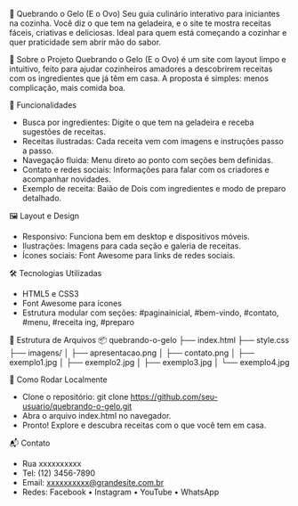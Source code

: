🧊 Quebrando o Gelo (E o Ovo)
Seu guia culinário interativo para iniciantes na cozinha.
Você diz o que tem na geladeira, e o site te mostra receitas fáceis, criativas e deliciosas. Ideal para quem está começando a cozinhar e quer praticidade sem abrir mão do sabor.

🥄 Sobre o Projeto
Quebrando o Gelo (E o Ovo) é um site com layout limpo e intuitivo, feito para ajudar cozinheiros amadores a descobrirem receitas com os ingredientes que já têm em casa. A proposta é simples: menos complicação, mais comida boa.

🎯 Funcionalidades
- Busca por ingredientes: Digite o que tem na geladeira e receba sugestões de receitas.
- Receitas ilustradas: Cada receita vem com imagens e instruções passo a passo.
- Navegação fluida: Menu direto ao ponto com seções bem definidas.
- Contato e redes sociais: Informações para falar com os criadores e acompanhar novidades.
- Exemplo de receita: Baião de Dois com ingredientes e modo de preparo detalhado.

🖼️ Layout e Design
- Responsivo: Funciona bem em desktop e dispositivos móveis.
- Ilustrações: Imagens para cada seção e galeria de receitas.
- Ícones sociais: Font Awesome para links de redes sociais.

🛠️ Tecnologias Utilizadas
- HTML5 e CSS3
- Font Awesome para ícones
- Estrutura modular com seções: #paginainicial, #bem-vindo, #contato, #menu, #receita ing, #preparo

📁 Estrutura de Arquivos
📦 quebrando-o-gelo
├── index.html
├── style.css
├── imagens/
│   ├── apresentacao.png
│   ├── contato.png
│   ├── exemplo1.jpg
│   ├── exemplo2.jpg
│   ├── exemplo3.jpg
│   └── exemplo4.jpg

🚀 Como Rodar Localmente
- Clone o repositório:
git clone https://github.com/seu-usuario/quebrando-o-gelo.git
- Abra o arquivo index.html no navegador.
- Pronto! Explore e descubra receitas com o que você tem em casa.

📬 Contato
- Rua xxxxxxxxxx
- Tel: (12) 3456-7890
- Email: xxxxxxxxxx@grandesite.com.br
- Redes: Facebook • Instagram • YouTube • WhatsApp
